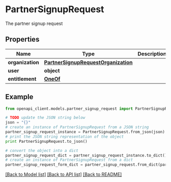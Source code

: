 # PartnerSignupRequest

The partner signup request

## Properties
Name | Type | Description | Notes
------------ | ------------- | ------------- | -------------
**organization** | [**PartnerSignupRequestOrganization**](PartnerSignupRequestOrganization.md) |  | 
**user** | **object** |  | [optional] 
**entitlement** | [**OneOf**](OneOf.md) |  | 

## Example

```python
from openapi_client.models.partner_signup_request import PartnerSignupRequest

# TODO update the JSON string below
json = "{}"
# create an instance of PartnerSignupRequest from a JSON string
partner_signup_request_instance = PartnerSignupRequest.from_json(json)
# print the JSON string representation of the object
print PartnerSignupRequest.to_json()

# convert the object into a dict
partner_signup_request_dict = partner_signup_request_instance.to_dict()
# create an instance of PartnerSignupRequest from a dict
partner_signup_request_form_dict = partner_signup_request.from_dict(partner_signup_request_dict)
```
[[Back to Model list]](../ccloud/README.md#documentation-for-models) [[Back to API list]](../ccloud/README.md#documentation-for-api-endpoints) [[Back to README]](../ccloud/README.md)



